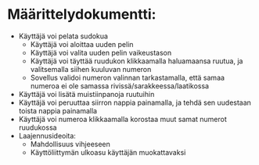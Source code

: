 # Määrittelydokumentti:


- Käyttäjä voi pelata sudokua
    - Käyttäjä voi aloittaa uuden pelin
    - Käyttäjä voi valita uuden pelin vaikeustason
    - Käyttäjä voi täyttää ruudukon klikkaamalla haluamaansa ruutua, ja valitsemalla siihen kuuluvan numeron
    - Sovellus validoi numeron valinnan tarkastamalla, että samaa numeroa ei ole samassa rivissä/sarakkeessa/laatikossa
- Käyttäjä voi lisätä muistiinpanoja ruutuihin
- Käyttäjä voi peruuttaa siirron nappia painamalla, ja tehdä sen uudestaan toista nappia painamalla
- Käyttäjä voi numeroa klikkaamalla korostaa muut samat numerot ruudukossa
- Laajennusideoita:
    - Mahdollisuus vihjeeseen
    - Käyttöliittymän ulkoasu käyttäjän muokattavaksi

